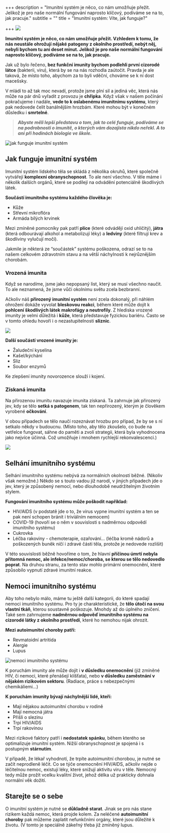 +++
description = "Imunitní systém je něco, co nám umožňuje přežít. Jelikož je pro naše normální fungování naprosto klíčový, podíváme se na to, jak pracuje."
subtitle = ""
title = "Imunitní systém: Víte, jak funguje?"

+++
![](/images/imunitni-system.jpg)

**Imunitní systém je něco, co nám umožňuje přežít. Vzhledem k tomu, že nás neustále ohrožují nějaké patogeny z okolního prostředí, nebýt něj, nebyli bychom tu ani deset minut. Jelikož je pro naše normální fungování naprosto klíčový, podíváme se na to, jak pracuje.**

Jak už bylo řečeno, **bez funkční imunity bychom podlehli první cizorodé látce** (bakterii, viru), která by se na nás rozhodla zaútočit. Pravda je ale taková, že místo toho, abychom za to byli vděční, chováme se k ní dost macešsky.

V mládí to až tak moc nevadí, protože jsme plní sil a jediná věc, která nás může na pár dnů vyřadit z provozu je **chřipka**. Když však v našem počínání pokračujeme i nadále, **vede to k oslabenému imunitnímu systému**, který pak nedovede čelit banálnějším hrozbám. Které mohou být v konečném důsledku i **smrtelné**.

> **_Abyste měli lepší představu o tom, jak to celé funguje, podíváme se na podrobnosti o imunitě, o kterých vám dozajista nikdo neřekl. A to ani při hodinách biologie ve škole._**

![jak funguje imunitní systém](/images/jak-funguje-imunitni-system.jpg)

## Jak funguje imunitní systém

Imunitní systém lidského těla se skládá z několika okruhů, které společně vytvářejí **komplexní obranyschopnost**. To ale není všechno. V těle máme i několik dalších orgánů, které se podílejí na odvádění potenciálně škodlivých látek.

**Součástí imunitního systému každého člověka je:**

* Kůže
* Střevní mikroflóra
* Armáda bílých krvinek

Mezi zmíněné pomocníky pak patří **plíce** (které odvádějí oxid uhličitý), **játra** (která odbourávají alkohol a metabolizují léky) a **ledviny** (které filtrují krev a škodliviny vylučují močí).

Jakmile je některá ze “součástek” systému poškozena, odrazí se to na našem celkovém zdravotním stavu a na větší náchylnosti k nejrůznějším chorobám.

### Vrozená imunita

Když se narodíme, jsme jako nepopsaný list, který se musí všechno naučit. To ale neznamená, že jsme vůči okolnímu světu zcela bezbranní.

Ačkoliv náš **přirozený imunitní systém** není zcela dokonalý, při náhlém ohrožení dokáže vyvolat **bleskovou reakci**, během které může dojít k **pohlcení škodlivých látek makrofágy a neutrofily**. Z hlediska vrozené imunity je velmi důležitá i **kůže**, která představuje fyzickou bariéru. Často se v tomto ohledu hovoří i o nezastupitelnosti **sliznic**.

![](/images/vrozena-imunita.jpg)

**Další součástí vrozené imunity je:**

* Žaludeční kyselina
* Kašel/kýchání
* Sliz
* Soubor enzymů

Ke zlepšení imunity novorozence slouží i kojení.

### Získaná imunita

Na přirozenou imunitu navazuje imunita získaná. Ta zahrnuje jak přirozený jev, kdy se tělo **setká s patogenem**, tak ten nepřirozený, kterým je člověkem vyrobené **očkování**.

V obou případech se tělo naučí rozeznávat hrozbu pro případ, že by se s ní setkalo někdy v budoucnu. (Místo toho, aby tělo zkoušelo, co bude na vetřelce fungovat, sáhne do paměti a zvolí strategii, která byla vyhodnocena jako nejvíce účinná. Což umožňuje i mnohem rychlejší rekonvalescenci.)

![](/images/ziskana-imunita.jpg)

## Selhání imunitního systému

Selhání imunitního systému nebývá za normálních okolností běžné. (Nikoliv však nemožné.) Někdo se s touto vadou již narodí, v jiných případech jde o jev, který je způsobený nemocí, nebo dlouhodobě neudržitelným životním stylem.

**Fungování imunitního systému může poškodit například:**

* HIV/AIDS (v podstatě jde o to, že virus vypne imunitní systém a ten se pak není schopen bránit i triviálním nemocem)
* COVID-19 (hovoří se o něm v souvislosti s nadměrnou odpovědí imunitního systému)
* Cukrovka
* Léčba rakoviny - chemoterapie, ozařování… (léčba kromě nádorů a poškozených buněk ničí i zdravé části těla, protože je nedovede rozlišit)

V této souvislosti běžně hovoříme o tom, že hlavní **příčinou úmrtí nebyla přítomná nemoc, ale infekce/nemoc/choroba, se kterou se tělo nedovedlo poprat**. Na druhou stranu, za tento stav mohlo primární onemocnění, které způsobilo vypnutí zdravé imunitní reakce.

## Nemoci imunitního systému

Aby toho nebylo málo, máme tu ještě další kategorii, do které spadají nemoci imunitního systému. Pro ty je charakteristické, že **tělo útočí na svou vlastní tkáň**, kterou soustavně poškozuje. Mnohdy až do úplného zničení. Také sem zahrnujeme **nadměrnou odpověď imunitního systému na cizorodé látky z okolního prostředí**, které ho nemohou nijak ohrozit.

**Mezi autoimunitní choroby patří:**

* Revmatoidní artritida
* Alergie
* Lupus

![nemoci imunitního systému](/images/nemoci-imunitniho-systemu.jpg)

K poruchám imunity ale může dojít i **v důsledku onemocnění** (již zmíněné HIV, či nemoci, které přenášejí klíšťata), nebo **v důsledku zaměstnání v nějakém rizikovém sektoru**. (Radiace, práce s nebezpečnými chemikáliemi…)

**K poruchám imunity bývají náchylnější lidé, kteří:**

* Mají nějakou autoimunitní chorobu v rodině
* Mají nemocná játra
* Přišli o slezinu
* Trpí HIV/AIDS
* Trpí rakovinou

Mezi rizikové faktory patří i **nedostatek spánku**, během kterého se optimalizuje imunitní systém. Nižší obranyschopnost je spojená i s postupným **stárnutím**.

V případě, že lékař vyhodnotí, že trpíte autoimunitní chorobou, je nutné se začít neprodleně léčit. Co se týče onemocnění HIV/AIDS, ačkoliv nejde o léčitelnou nemoc, existují léky, které snižují aktivitu viru v těle. Nemocný tedy může prožít vcelku kvalitní život, jehož délka už prakticky dohnala normální věk dožití.

## Starejte se o sebe

O imunitní systém je nutné se **důkladně starat**. Jinak se pro nás stane rizikem každá nemoc, která projde kolem. Za neléčené **autoimunitní choroby** pak můžeme zaplatit nefunkčními orgány, které jsou důležité k životu. (V tomto je speciálně zákeřný třeba již zmíněný lupus.